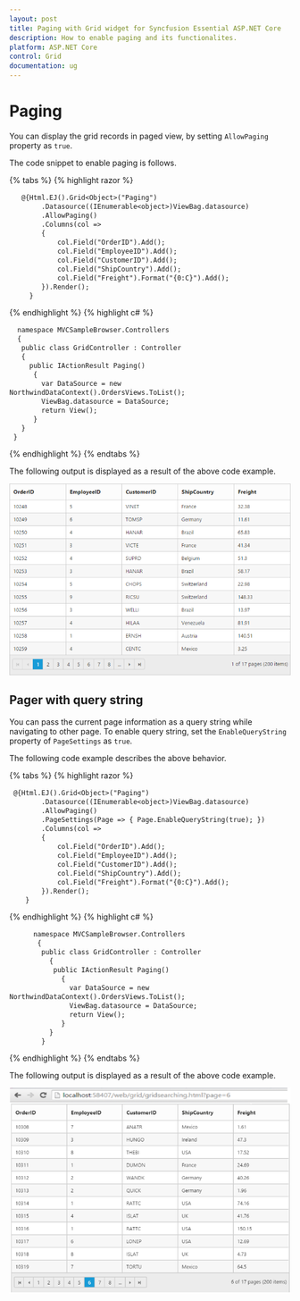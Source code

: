 ```yaml
---
layout: post
title: Paging with Grid widget for Syncfusion Essential ASP.NET Core
description: How to enable paging and its functionalites.
platform: ASP.NET Core
control: Grid
documentation: ug
---
```

# Paging

 You can display the grid records in paged view, by setting `AllowPaging` property as `true`.

The code snippet to enable paging is follows.

{% tabs %}
{% highlight razor %}

       @{Html.EJ().Grid<Object>("Paging")
            .Datasource((IEnumerable<object>)ViewBag.datasource)
            .AllowPaging()
            .Columns(col =>
            {
                col.Field("OrderID").Add();
                col.Field("EmployeeID").Add();
                col.Field("CustomerID").Add();
                col.Field("ShipCountry").Add();
                col.Field("Freight").Format("{0:C}").Add();
            }).Render();
         }
{% endhighlight  %} 
{% highlight c# %}

      namespace MVCSampleBrowser.Controllers
      {
       public class GridController : Controller
       { 
         public IActionResult Paging()
          {
            var DataSource = new NorthwindDataContext().OrdersViews.ToList();
            ViewBag.datasource = DataSource;
            return View();
          }
       }
     }    
 {% endhighlight  %}
 {% endtabs %} 
 
 The following output is displayed as a result of the above code example.
 
 ![](Paging_images/Paging_img1.png)

## Pager with query string


You can pass the current page information as a query string while navigating to other page. To enable query string, set the `EnableQueryString` property of `PageSettings` as `true`.

The following code example describes the above behavior.

{% tabs %}
{% highlight razor %}

     @{Html.EJ().Grid<Object>("Paging")
            .Datasource((IEnumerable<object>)ViewBag.datasource)
            .AllowPaging()
            .PageSettings(Page => { Page.EnableQueryString(true); })
            .Columns(col =>
            {
                col.Field("OrderID").Add();
                col.Field("EmployeeID").Add();
                col.Field("CustomerID").Add();
                col.Field("ShipCountry").Add();
                col.Field("Freight").Format("{0:C}").Add();
            }).Render();
        }            
 {% endhighlight  %} 
 {% highlight c# %} 
        
          namespace MVCSampleBrowser.Controllers
           {
            public class GridController : Controller
              { 
               public IActionResult Paging()
                 {
                   var DataSource = new NorthwindDataContext().OrdersViews.ToList();
                   ViewBag.datasource = DataSource;
                   return View();
                 }
              }   
            } 

 {% endhighlight  %}
 {% endtabs %} 

The following output is displayed as a result of the above code example.

 ![](Paging_images/Paging_img2.png)